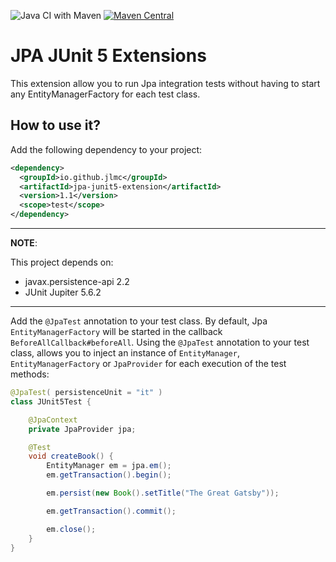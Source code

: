 ![Java CI with Maven](https://github.com/jlmc/jpa-junit5-extensions/workflows/Java%20CI%20with%20Maven/badge.svg?branch=master)
[![Maven Central](https://maven-badges.herokuapp.com/maven-central/io.github.jlmc/jpa-junit5-extension/badge.svg)](https://maven-badges.herokuapp.com/maven-central/io.github.jlmc/jpa-junit5-extension)


# JPA JUnit 5 Extensions

This extension allow you to run Jpa integration tests without having to start any EntityManagerFactory for each test class.

## How to use it?

Add the following dependency to your project:

```xml
<dependency>
  <groupId>io.github.jlmc</groupId>
  <artifactId>jpa-junit5-extension</artifactId>
  <version>1.1</version>
  <scope>test</scope>
</dependency>
```

---
**NOTE**: 

This project depends on:
- javax.persistence-api 2.2
- JUnit Jupiter 5.6.2

---

Add the `@JpaTest` annotation to your test class. By default, Jpa `EntityManagerFactory` will be started in the callback `BeforeAllCallback#beforeAll`.
Using the `@JpaTest` annotation to your test class, allows you to inject an instance of `EntityManager`, `EntityManagerFactory` or `JpaProvider` for each execution of the test methods:

```java
@JpaTest( persistenceUnit = "it" )
class JUnit5Test {

    @JpaContext
    private JpaProvider jpa;

    @Test
    void createBook() {
        EntityManager em = jpa.em();
        em.getTransaction().begin();

        em.persist(new Book().setTitle("The Great Gatsby"));

        em.getTransaction().commit();

        em.close();
    }
}
```